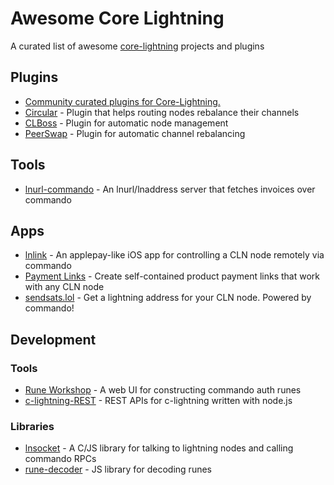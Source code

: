 
# Awesome Core Lightning

A curated list of awesome [core-lightning][cln] projects and plugins

## Plugins

* [Community curated plugins for Core-Lightning.][lightningd-plugins]
* [Circular][circular] - Plugin that helps routing nodes rebalance their channels
* [CLBoss][clboss] - Plugin for automatic node management 
* [PeerSwap][peerswap] - Plugin for automatic channel rebalancing 

## Tools

* [lnurl-commando][lnurl-commando] - An lnurl/lnaddress server that fetches invoices over commando

## Apps

* [lnlink][lnlink] - An applepay-like iOS app for controlling a CLN node remotely via commando
* [Payment Links][payment-links] - Create self-contained product payment links that work with any CLN node
* [sendsats.lol][sendsats] - Get a lightning address for your CLN node. Powered by commando!

## Development

### Tools

* [Rune Workshop][rune-workshop] - A web UI for constructing commando auth runes
* [c-lightning-REST][cln-rest] - REST APIs for c-lightning written with node.js

### Libraries

* [lnsocket][lnsocket] - A C/JS library for talking to lightning nodes and calling commando RPCs
* [rune-decoder][rune-decoder] - JS library for decoding runes


[cln]: https://github.com/ElementsProject/lightning
[lnurl-commando]: https://github.com/jb55/lnurl-commando
[lnlink]: https://lnlink.app
[rune-decoder]: https://github.com/clams-tech/rune-decoder
[payment-links]: http://lnlink.org
[circular]: https://github.com/giovannizotta/circular
[cln-rest]: https://github.com/Ride-The-Lightning/c-lightning-REST
[lightningd-plugins]: https://github.com/lightningd/plugins
[lnsocket]: https://github.com/jb55/lnsocket
[rune-workshop]: https://jb55.com/runes
[sendsats]: https://sendsats.lol
[clboss]:https://github.com/ZmnSCPxj/clboss
[peerswap]:https://www.peerswap.dev
